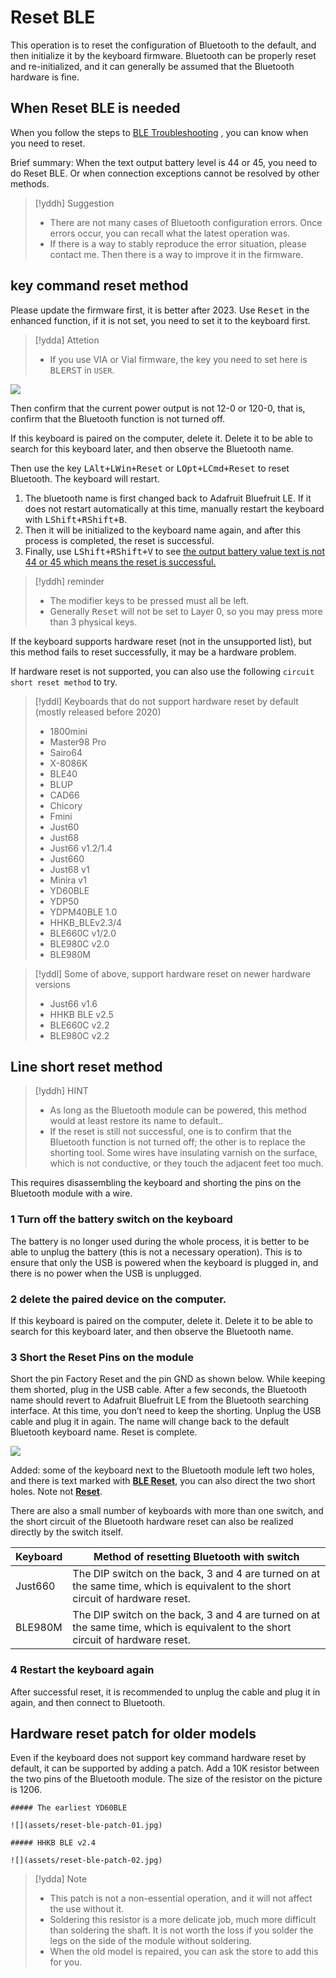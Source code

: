 # Reset BLE

This operation is to reset the configuration of Bluetooth to the default, and then initialize it by the keyboard firmware. Bluetooth can be properly reset and re-initialized, and it can generally be assumed that the Bluetooth hardware is fine.

## When Reset BLE is needed

When you follow the steps to [BLE Troubleshooting](en/ble-series/troubleshooting) , you can know when you need to reset.

Brief summary: When the text output battery level is 44 or 45, you need to do Reset BLE. Or when connection exceptions cannot be resolved by other methods.

> [!yddh] Suggestion
> - There are not many cases of Bluetooth configuration errors. Once errors occur, you can recall what the latest operation was.
> - If there is a way to stably reproduce the error situation, please contact me. Then there is a way to improve it in the firmware.


## key command reset method

Please update the firmware first, it is better after 2023. Use <kbd>Reset</kbd> in the enhanced function, if it is not set, you need to set it to the keyboard first.

> [!ydda] Attetion
> - If you use VIA or Vial firmware, the key you need to set here is <kbd>BLERST</kbd> in `USER`.

![](assets/reset-ble-01.jpg)

Then confirm that the current power output is not 12-0 or 120-0, that is, confirm that the Bluetooth function is not turned off.

If this keyboard is paired on the computer, delete it. Delete it to be able to search for this keyboard later, and then observe the Bluetooth name.

Then use the key <kbd>LAlt+LWin+Reset</kbd> or <kbd>LOpt+LCmd+Reset</kbd> to reset Bluetooth. The keyboard will restart.

1. The bluetooth name is first changed back to Adafruit Bluefruit LE. If it does not restart automatically at this time, manually restart the keyboard with <kbd>LShift+RShift+B</kbd>.
2. Then it will be initialized to the keyboard name again, and after this process is completed, the reset is successful.
3. Finally, use <kbd>LShift+RShift+V</kbd> to see <u>the output battery value  text is not 44 or 45 which means the reset is successful. </u>

> [!yddh] reminder
> - The modifier keys to be pressed must all be left. 
> - Generally <kbd>Reset</kbd> will not be set to Layer 0, so you may press more than 3 physical keys.

If the keyboard supports hardware reset (not in the unsupported list), but this method fails to reset successfully, it may be a hardware problem.

If hardware reset is not supported, you can also use the following `circuit short reset method` to try.

> [!yddl] Keyboards that do not support hardware reset by default (mostly released before 2020)
> - 1800mini
> - Master98 Pro
> - Sairo64
> - X-8086K
> - BLE40
> - BLUP
> - CAD66
> - Chicory
> - Fmini
> - Just60
> - Just68
> - Just66 v1.2/1.4
> - Just660
> - Just68 v1
> - Minira v1
> - YD60BLE
> - YDP50
> - YDPM40BLE 1.0
> - HHKB_BLEv2.3/4
> - BLE660C v1/2.0
> - BLE980C v2.0
> - BLE980M

> [!yddl] Some of above, support hardware reset on newer hardware versions
> - Just66 v1.6
> - HHKB BLE v2.5
> - BLE660C v2.2
> - BLE980C v2.2

## Line short reset method

> [!yddh] HINT
> - As long as the Bluetooth module can be powered, this method would at least restore its name to default..
> - If the reset is still not successful, one is to confirm that the Bluetooth function is not turned off; the other is to replace the shorting tool. Some wires have insulating varnish on the surface, which is not conductive, or they touch the adjacent feet too much.

This requires disassembling the keyboard and shorting the pins on the Bluetooth module with a wire. 

### 1 Turn off the battery switch on the keyboard 

The battery is no longer used during the whole process, it is better to be able to unplug the battery (this is not a necessary operation). This is to ensure that only the USB is powered when the keyboard is plugged in, and there is no power when the USB is unplugged.

### 2 delete the paired device on the computer. 

If this keyboard is paired on the computer, delete it. Delete it to be able to search for this keyboard later, and then observe the Bluetooth name.

### 3 Short the Reset Pins on the module

Short the pin Factory Reset and the pin GND as shown below. While keeping them shorted, plug in the USB cable. After a few seconds, the Bluetooth name should revert to Adafruit Bluefruit LE from the Bluetooth searching interface. At this time, you don’t need to keep the shorting. Unplug the USB cable and plug it in again. The name will change back to the default Bluetooth keyboard name. Reset is complete.

![](assets/reset-ble-07.jpg)

Added: some of the keyboard next to the Bluetooth module left two holes, and there is text marked with  <b><u>BLE Reset</u></b>, you can also direct the two short holes. Note not <b><u>Reset</u></b>.

There are also a small number of keyboards with more than one switch, and the short circuit of the Bluetooth hardware reset can also be realized directly by the switch itself.

| Keyboard  | Method of resetting Bluetooth with switch |
| --- | --- |
| Just660 | The DIP switch on the back, 3 and 4 are turned on at the same time, which is equivalent to the short circuit of hardware reset. |
| BLE980M | The DIP switch on the back, 3 and 4 are turned on at the same time, which is equivalent to the short circuit of hardware reset. |

### 4 Restart the keyboard again

After successful reset, it is recommended to unplug the cable and plug it in again, and then connect to Bluetooth.


## Hardware reset patch for older models

Even if the keyboard does not support key command hardware reset by default, it can be supported by adding a patch. Add a 10K resistor between the two pins of the Bluetooth module. The size of the resistor on the picture is 1206.

```ad-yddcol0
##### The earliest YD60BLE

![](assets/reset-ble-patch-01.jpg)
```

```ad-yddcol1
##### HHKB BLE v2.4

![](assets/reset-ble-patch-02.jpg)
```

> [!ydda] Note
> - This patch is not a non-essential operation, and it will not affect the use without it.
> - Soldering this resistor is a more delicate job, much more difficult than soldering the shaft. It is not worth the loss if you solder the legs on the side of the module without soldering.
> - When the old model is repaired, you can ask the store to add this for you.

